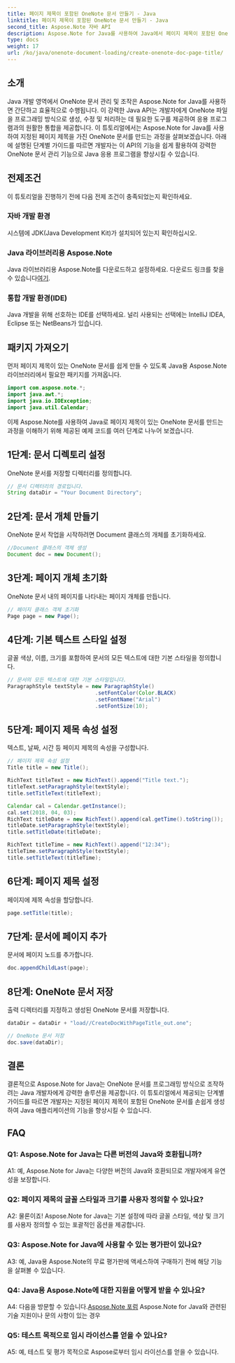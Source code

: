 ```yaml
---
title: 페이지 제목이 포함된 OneNote 문서 만들기 - Java
linktitle: 페이지 제목이 포함된 OneNote 문서 만들기 - Java
second_title: Aspose.Note 자바 API
description: Aspose.Note for Java를 사용하여 Java에서 페이지 제목이 포함된 OneNote 문서를 만드는 방법을 알아보세요. 코드 예제가 포함된 종합 튜토리얼입니다.
type: docs
weight: 17
url: /ko/java/onenote-document-loading/create-onenote-doc-page-title/
---
```

## 소개

Java 개발 영역에서 OneNote 문서 관리 및 조작은 Aspose.Note for Java를 사용하면 간단하고 효율적으로 수행됩니다. 이 강력한 Java API는 개발자에게 OneNote 파일을 프로그래밍 방식으로 생성, 수정 및 처리하는 데 필요한 도구를 제공하여 응용 프로그램과의 원활한 통합을 제공합니다. 이 튜토리얼에서는 Aspose.Note for Java를 사용하여 지정된 페이지 제목을 가진 OneNote 문서를 만드는 과정을 살펴보겠습니다. 아래에 설명된 단계별 가이드를 따르면 개발자는 이 API의 기능을 쉽게 활용하여 강력한 OneNote 문서 관리 기능으로 Java 응용 프로그램을 향상시킬 수 있습니다.

## 전제조건

이 튜토리얼을 진행하기 전에 다음 전제 조건이 충족되었는지 확인하세요.

### 자바 개발 환경

시스템에 JDK(Java Development Kit)가 설치되어 있는지 확인하십시오.

### Java 라이브러리용 Aspose.Note

 Java 라이브러리용 Aspose.Note를 다운로드하고 설정하세요. 다운로드 링크를 찾을 수 있습니다[여기](https://releases.aspose.com/note/java/).

### 통합 개발 환경(IDE)

Java 개발을 위해 선호하는 IDE를 선택하세요. 널리 사용되는 선택에는 IntelliJ IDEA, Eclipse 또는 NetBeans가 있습니다.

## 패키지 가져오기

먼저 페이지 제목이 있는 OneNote 문서를 쉽게 만들 수 있도록 Java용 Aspose.Note 라이브러리에서 필요한 패키지를 가져옵니다.

```java
import com.aspose.note.*;
import java.awt.*;
import java.io.IOException;
import java.util.Calendar;
```

이제 Aspose.Note를 사용하여 Java로 페이지 제목이 있는 OneNote 문서를 만드는 과정을 이해하기 위해 제공된 예제 코드를 여러 단계로 나누어 보겠습니다.

## 1단계: 문서 디렉토리 설정

OneNote 문서를 저장할 디렉터리를 정의합니다.

```java
// 문서 디렉터리의 경로입니다.
String dataDir = "Your Document Directory";
```

## 2단계: 문서 개체 만들기

OneNote 문서 작업을 시작하려면 Document 클래스의 개체를 초기화하세요.

```java
//Document 클래스의 객체 생성
Document doc = new Document();
```

## 3단계: 페이지 개체 초기화

OneNote 문서 내의 페이지를 나타내는 페이지 개체를 만듭니다.

```java
// 페이지 클래스 객체 초기화
Page page = new Page();
```

## 4단계: 기본 텍스트 스타일 설정

글꼴 색상, 이름, 크기를 포함하여 문서의 모든 텍스트에 대한 기본 스타일을 정의합니다.

```java
// 문서의 모든 텍스트에 대한 기본 스타일입니다.
ParagraphStyle textStyle = new ParagraphStyle()
                            .setFontColor(Color.BLACK)
                            .setFontName("Arial")
                            .setFontSize(10);
```

## 5단계: 페이지 제목 속성 설정

텍스트, 날짜, 시간 등 페이지 제목의 속성을 구성합니다.

```java
// 페이지 제목 속성 설정
Title title = new Title();

RichText titleText = new RichText().append("Title text.");
titleText.setParagraphStyle(textStyle);
title.setTitleText(titleText);

Calendar cal = Calendar.getInstance();
cal.set(2018, 04, 03);
RichText titleDate = new RichText().append(cal.getTime().toString());
titleDate.setParagraphStyle(textStyle);
title.setTitleDate(titleDate);

RichText titleTime = new RichText().append("12:34");
titleTime.setParagraphStyle(textStyle);
title.setTitleText(titleTime);
```

## 6단계: 페이지 제목 설정

페이지에 제목 속성을 할당합니다.

```java
page.setTitle(title);
```

## 7단계: 문서에 페이지 추가

문서에 페이지 노드를 추가합니다.

```java
doc.appendChildLast(page);
```

## 8단계: OneNote 문서 저장

출력 디렉터리를 지정하고 생성된 OneNote 문서를 저장합니다.

```java
dataDir = dataDir + "load//CreateDocWithPageTitle_out.one";

// OneNote 문서 저장
doc.save(dataDir);
```

## 결론

결론적으로 Aspose.Note for Java는 OneNote 문서를 프로그래밍 방식으로 조작하려는 Java 개발자에게 강력한 솔루션을 제공합니다. 이 튜토리얼에서 제공되는 단계별 가이드를 따르면 개발자는 지정된 페이지 제목이 포함된 OneNote 문서를 손쉽게 생성하여 Java 애플리케이션의 기능을 향상시킬 수 있습니다.

## FAQ

### Q1: Aspose.Note for Java는 다른 버전의 Java와 호환됩니까?

A1: 예, Aspose.Note for Java는 다양한 버전의 Java와 호환되므로 개발자에게 유연성을 보장합니다.

### Q2: 페이지 제목의 글꼴 스타일과 크기를 사용자 정의할 수 있나요?

A2: 물론이죠! Aspose.Note for Java는 기본 설정에 따라 글꼴 스타일, 색상 및 크기를 사용자 정의할 수 있는 포괄적인 옵션을 제공합니다.

### Q3: Aspose.Note for Java에 사용할 수 있는 평가판이 있나요?

A3: 예, Java용 Aspose.Note의 무료 평가판에 액세스하여 구매하기 전에 해당 기능을 살펴볼 수 있습니다.

### Q4: Java용 Aspose.Note에 대한 지원을 어떻게 받을 수 있나요?

A4: 다음을 방문할 수 있습니다.[Aspose.Note 포럼](https://forum.aspose.com/c/note/28) Aspose.Note for Java와 관련된 기술 지원이나 문의 사항이 있는 경우

### Q5: 테스트 목적으로 임시 라이선스를 얻을 수 있나요?

A5: 예, 테스트 및 평가 목적으로 Aspose로부터 임시 라이선스를 얻을 수 있습니다.